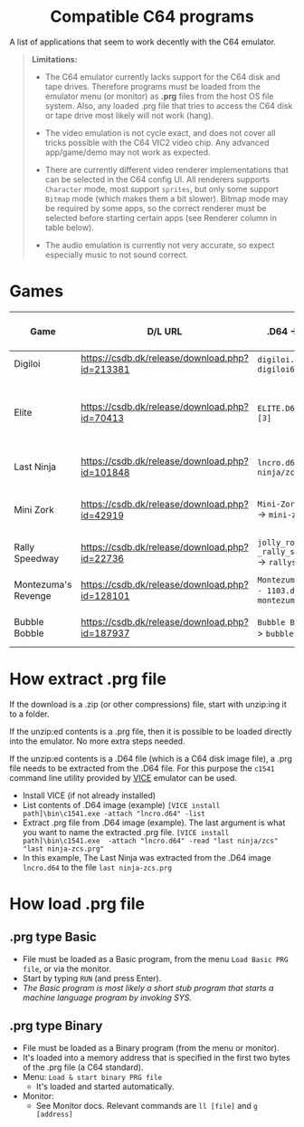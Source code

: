 <h1 align="center">Compatible C64 programs</h1>

A list of applications that seem to work decently with the C64 emulator.

> **Limitations:**<br>
> - The C64 emulator currently lacks support for the C64 disk and tape drives. Therefore programs must be loaded from the emulator menu (or monitor) as **.prg** files from the host OS file system. Also, any loaded .prg file that tries to access the C64 disk or tape drive most likely will not work (hang).
>
> - The video emulation is not cycle exact, and does not cover all tricks possible with the C64 VIC2 video chip. Any advanced app/game/demo may not work as expected.
>
> - There are currently different video renderer implementations that can be selected in the C64 config UI. All renderers supports `Character` mode, most support `sprites`, but only some support `Bitmap` mode (which makes them a bit slower). Bitmap mode may be required by some apps, so the correct renderer must be selected before starting certain apps (see Renderer column in table below).
>
> - The audio emulation is currently not very accurate, so expect especially music to not sound correct.


# Games

| Game               | D/L URL                                        | .D64 -> PRG file            | .prg type  | Renderer (C64 Config menu)  | Comment   |
|--------------------|------------------------------------------------|-----------------------------|------------|-----------------------------|-----------|
| Digiloi            | https://csdb.dk/release/download.php?id=213381 | `digiloi.d64` -> `digiloi64` | Basic      | SkiaSharp*, SilkNetOpenGl   | Character mode. |
| Elite              | https://csdb.dk/release/download.php?id=70413  | `ELITE.D64` -> `elite        [3]` | Basic      | SkiaSharp*, SilkNetOpenGl   | C64 PAL variant. Bitmap mode. Some gfx artifacts. |
| Last Ninja         | https://csdb.dk/release/download.php?id=101848 | `lncro.d64` -> `last ninja/zcs` | Basic      | SkiaSharp2b, SilkNetOpenGl  | Bitmap mode, sprites. |
| Mini Zork          | https://csdb.dk/release/download.php?id=42919  | `Mini-Zork(L+T).d64` -> `mini-zork   /l+t` | Basic      | SkiaSharp*, SilkNetOpenGl, SadConsole  | Character mode (default charset). |
| Rally Speedway     | https://csdb.dk/release/download.php?id=22736  | `jolly_roger_-_rally_speedway.d64` -> `rallyspeedway` | Basic      | SkiaSharp*, SilkNetOpenGl   | Character mode, sprites. |
| Montezuma's Revenge| https://csdb.dk/release/download.php?id=128101 | `Montezuma's Revenge - 1103.d64` -> `montezuma's rev.` | Basic     | SkiaSharp*, SilkNetOpenGl   | Character mode, sprites. |
| Bubble Bobble      | https://csdb.dk/release/download.php?id=187937 | `Bubble Bobble.d64` -> `bubble bobble`  | Basic      | SkiaSharp*, SilkNetOpenGl   | Character mode, sprites. |

# How extract .prg file
If the download is a .zip (or other compressions) file, start with unzip:ing it to a folder.

If the unzip:ed contents is a .prg file, then it is possible to be loaded directly into the emulator. No more extra steps needed.

If the unzip:ed contents is a .D64 file (which is a C64 disk image file), a .prg file needs to be extracted from the .D64 file. For this purpose the `c1541` command line utility provided by [VICE](https://vice-emu.sourceforge.io/) emulator can be used.
- Install VICE (if not already installed)
- List contents of .D64 image (example)
  `[VICE install path]\bin\c1541.exe -attach "lncro.d64" -list`
- Extract .prg file from .D64 image (example). The last argument is what you want to name the extracted .prg file.
  `[VICE install path]\bin\c1541.exe  -attach "lncro.d64" -read "last ninja/zcs" "last ninja-zcs.prg"`
- In this example, The Last Ninja was extracted from the .D64 image `lncro.d64` to the file `last ninja-zcs.prg`


# How load .prg file
## .prg type Basic
- File must be loaded as a Basic program, from the menu `Load Basic PRG file`, or via the monitor.
- Start by typing `RUN` (and press Enter).
- _The Basic program is most likely a short stub program that starts a machine language program by invoking SYS._

## .prg type Binary 
- File must be loaded as a Binary program (from the menu or monitor).
- It's loaded into a memory address that is specified in the first two bytes of the .prg file (a C64 standard).
- Menu: `Load & start binary PRG file`
  - It's loaded and started automatically.
- Monitor: 
  - See Monitor docs. Relevant commands are `ll [file]` and `g [address]`
